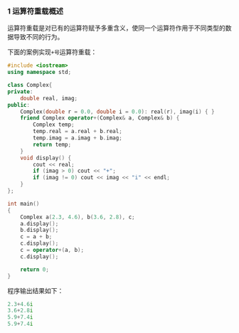 ### 1 运算符重载概述

运算符重载是对已有的运算符赋予多重含义，使同一个运算符作用于不同类型的数据导致不同的行为。

下面的案例实现`+号`运算符重载：

~~~cpp
#include <iostream>
using namespace std;

class Complex{
private:
	double real, imag;
public:
	Complex(double r = 0.0, double i = 0.0): real(r), imag(i) { }
	friend Complex operator+(Complex& a, Complex& b) {
		Complex temp;
		temp.real = a.real + b.real;
		temp.imag = a.imag + b.imag;
		return temp;
	}
	void display() {
		cout << real;
		if (imag > 0) cout << "+";
		if (imag != 0) cout << imag << "i" << endl;
	}
};

int main()
{
	Complex a(2.3, 4.6), b(3.6, 2.8), c;
	a.display();
	b.display();
	c = a + b;
	c.display();
	c = operator+(a, b);
	c.display();

	return 0;
}
~~~

程序输出结果如下：

~~~cpp
2.3+4.6i
3.6+2.8i
5.9+7.4i
5.9+7.4i
~~~

